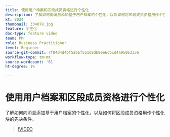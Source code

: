 ```yaml
---
title: 使用用户档案和区段成员资格进行个性化
description: 了解如何向消息添加基于用户档案的个性化，以及如何将区段成员资格用作个性化块的先决条件。
kt: 8024
thumbnail: 334078.jpg
feature: 个性化
doc-type: feature video
team: PM
role: Business Practitioner
level: Beginner
source-git-commit: 7f8404d4bf526bf551d8db9ee6cbcd4a95063356
workflow-type: tm+mt
source-wordcount: '61'
ht-degree: 1%

---
```



# 使用用户档案和区段成员资格进行个性化

了解如何向消息添加基于用户档案的个性化，以及如何将区段成员资格用作个性化块的先决条件。

>[!VIDEO](https://video.tv.adobe.com/v/334078?quality=12)

